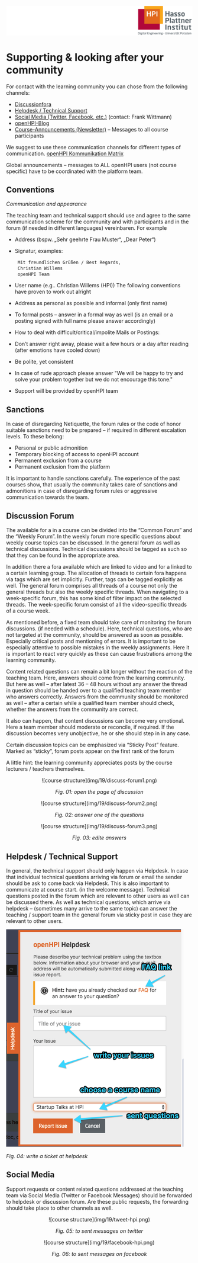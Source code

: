 ![HPI Logo](img/HPI_Logo.png)

# Supporting & looking after your community

For contact with the learning community you can chose from the following channels:

 - [Discussionfora]()
 - [Helpdesk / Technical Support]()
 - [Social Media (Twitter, Facebook, etc.)]() (contact: Frank Wittmann)
 - [openHPI-Blog]()
 - [Course-Announcements (Newsletter)]() – Messages to all course participants

We suggest to use these communication channels for different types of communication.
[openHPI Kommunikation Matrix]()

Global announcements – messages to ALL openHPI users (not course specific) have to be coordinated with the platform team.


## Conventions

*Communication and appearance*

The teaching team and technical support should use and agree to the same communication scheme for the community and with participants and in the forum
 (if needed in different languages) vereinbaren. For example

 - Address (bspw. „Sehr geehrte Frau Muster“, „Dear Peter“)
 - Signatur, examples:

		Mit freundlichen Grüßen / Best Regards,
		Christian Willems
		openHPI Team

  - User name (e.g.. Christian Willems (HPI))
The following conventions have proven to work out alright
 - Address as personal as possible and informal (only first name)
 - To formal posts – answer in a formal way as well (is an email or a posting signed with full name please answer accordingly)
 - How to deal with difficult/critical/impolite Mails or Postings:
 - Don’t answer right away, please wait a few hours or a day after reading (after emotions have cooled down)
 - Be polite, yet consistent
 - In case of rude approach please answer "We will be happy to try and solve your problem together but we do not encourage this tone."
 - Support will be provided by openHPI team


## Sanctions

In case of disregarding Netiquette, the forum rules or the code of honor suitable sanctions need to be prepared – if required in different escalation levels. To these belong:
 
 - Personal or public admonition
 - Temporary blocking of access to openHPI account
 - Permanent exclusion from a course
 - Permanent exclusion from the platform

It is important to handle sanctions carefully. The experience of the past courses show, that usually the community takes care of sanctions and admonitions in case of disregarding forum rules or aggressive communication towards the team.

## Discussion Forum

The available for a in a course can be divided into the “Common Forum” and the “Weekly Forum”. In the weekly forum more specific questions about weekly course topics can be discussed. In the general forum as well as technical discussions. Technical discussions should be tagged as such so that they can be found in the appropriate area.

In addition there a fora available which are linked to video and for a linked to a certain learning group. The allocation of threads to certain fora happens via tags which are set implicitly. Further, tags can be tagged explicitly as well. The general forum comprises all threads of a course not only the general threads but also the weekly specific threads. When navigating to a week-specific forum, this has some kind of filter impact on the selected threads. The week-specific forum consist of all the video-specific threads of a course week.

As mentioned before, a fixed team should take care of monitoring the forum discussions. (if needed with a schedule). Here, technical questions, who are not targeted at the community, should be answered as soon as possible. Especially critical posts and mentioning of errors. It is important to be especially attentive to possible mistakes in the weekly assignments. Here it is important to react very quickly as these can cause frustrations among the learning community.

Content related questions can remain a bit longer without the reaction of the teaching team. Here, answers should come from the learning community. But here as well – after latest 36 – 48 hours without any answer the thread in question should be handed over to a qualified teaching team member who answers correctly. Answers from the community should be monitored as well – after a certain while a qualified team member should check, whether the answers from the community are correct.

It also can happen, that content discussions can become very emotional. Here a team member should moderate or reconcile, if required. If the discussion becomes very unobjective, he or she should step in in any case.

Certain discussion topics can be emphasized via “Sticky Post” feature. Marked as “sticky”, forum posts appear on the first rank of the forum

A little hint: the learning community appreciates posts by the course lecturers / teachers themselves.

<center>
![course structure](img/19/discuss-forum1.png)

*Fig. 01: open the page of discussion*
</center>

<center>
![course structure](img/19/discuss-forum2.png)

*Fig. 02: answer one of the questions*
</center>

<center>
![course structure](img/19/discuss-forum3.png)

*Fig. 03: edite answers*
</center>

## Helpdesk / Technical Support

In general, the technical support should only happen via Helpdesk. In case that individual technical questions arriving via forum or email the sender should be ask to come back via Helpdesk. This is also important to communicate at course start. (in the welcome message).
Technical questions posted in the forum which are relevant to other users as well can be discussed there. As well as technical questions, which arrive via helpdesk – (sometimes many arrive to the same topic) can answer the teaching / support team in the general forum via sticky post in case they are relevant to other users.




![course structure](img/19/helpdesk.png)

*Fig. 04: write a ticket at helpdesk*

## Social Media

Support requests or content related questions addressed at the teaching team via Social Media (Twitter or Facebook Messages) should be forwarded to helpdesk or discussion forum. Are these public requests, the forwarding should take place to other channels as well.

<center>
![course structure](img/19/tweet-hpi.png)

*Fig. 05: to sent messages on twitter*
</center>


<center>
![course structure](img/19/facebook-hpi.png)

*Fig. 06: to sent messages on facebook*
</center>